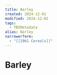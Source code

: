 ```yaml
---
title: Barley
created: 2024-12-01
modified: 2024-12-01
tags:
  - TBSMetadata
alias: Barley
narrowerTerm:
  - "[[2961 Cereals]]"
---
```

# Barley
